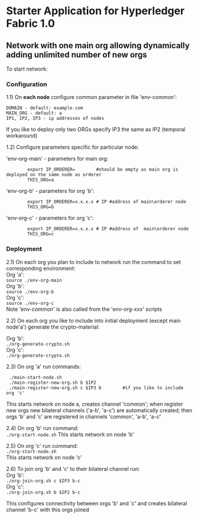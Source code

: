# Starter Application for Hyperledger Fabric 1.0

## Network with one main org allowing dynamically adding unlimited number of new orgs 

 
To start network:

### Configuration
1.1) On **each node** configure common parameter in file 'env-common': 

```
DOMAIN - default: example.com 
MAIN_ORG - default: a
IP1, IP2, IP3 - ip addresses of nodes
```
If you like to deploy only two ORGs specify IP3 the same as IP2 (temporal workaround)

1.2) Configure parameters specific for particular node:

   'env-org-main' - parameters for main org:
```
        export IP_ORDERER=        #should be empty as main org is deployed on the same node as orderer 
        THIS_ORG=a
```   
   'env-org-b' - parameters for org 'b':
```
        export IP_ORDERER=x.x.x.x # IP #address of main\orderer node
        THIS_ORG=b
```   
   'env-org-c' - parameters for org 'c':
```
        export IP_ORDERER=x.x.x.x # IP #address of  main\orderer node
        THIS_ORG=c
```   

### Deployment

2.1) On each org you plan to include to network run the command to set corresponding environment:  
    Org 'a':      
    `source ./env-org-main`  
    Org 'b':  
    `source ./env-org-b`  
    Org 'c':  
    `source ./env-org-c`  
Note 'env-common' is also called from the 'env-org-xxx' scripts

2.2) On each org you like to include into initial deployment (except main node'a') generate the crypto-material:

Org 'b':  
       `./org-generate-crypto.sh`  
Org 'c':  
       `./org-generate-crypto.sh`

2.3) On org 'a' run commands:  
```
 ./main-start-node.sh
 ./main-register-new-org.sh b $IP2
 ./main-register-new-org.sh c $IP3 b        #if you like to include org 'c'
```

This starts network on node a, creates channel 'common'; when register new orgs new bilateral channels ('a-b', 'a-c') 
are automatically created; then orgs 'b' and 'c' are registered in channels 'common', 'a-b', 'a-c'

2.4) On org 'b' run command:  
    `./org-start-node.sh` 
This starts network on node 'b'

2.5) On org 'c' run command:  
    `./org-start-node.sh`     
This starts network on node 'c'
    
2.6) To join org 'b' and 'c' to their bilateral channel run:  
    Org 'b':  
    `./org-join-org.sh c $IP3 b-c`  
    Org 'c':  
    `./org-join-org.sh b $IP2 b-c` 

This configures connectivity between orgs 'b' and 'c' and creates bilateral channel 'b-c' with this orgs joined
     